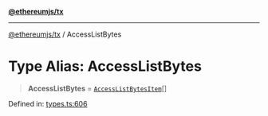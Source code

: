 [**@ethereumjs/tx**](../README.md)

***

[@ethereumjs/tx](../README.md) / AccessListBytes

# Type Alias: AccessListBytes

> **AccessListBytes** = [`AccessListBytesItem`](AccessListBytesItem.md)[]

Defined in: [types.ts:606](https://github.com/ethereumjs/ethereumjs-monorepo/blob/master/packages/tx/src/types.ts#L606)

